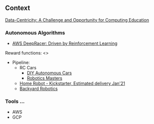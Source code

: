 ## Context

[Data-Centricity: A Challenge and Opportunity for Computing Education](https://cs.brown.edu/~sk/Publications/Papers/Published/kf-data-centric/paper.pdf)

### Autonomous Algorithms

* [AWS DeepRacer: Driven by Reinforcement Learning](https://www.aws.training/Details/eLearning?id=32143)

Reward functions: <>

* Pipeline:
  * RC Cars
    * [DIY Autonomous Cars](https://diyrobocars.com/)
    * [Robotics Masters](https://www.roboticsmasters.co/)
  * [Home Robot - Kickstarter, Estimated delivery Jan'21](https://ximpatico.com/)
  * [Backyard Robotics](https://backyardrobotics.eu/)

### Tools ...

* AWS
* GCP
